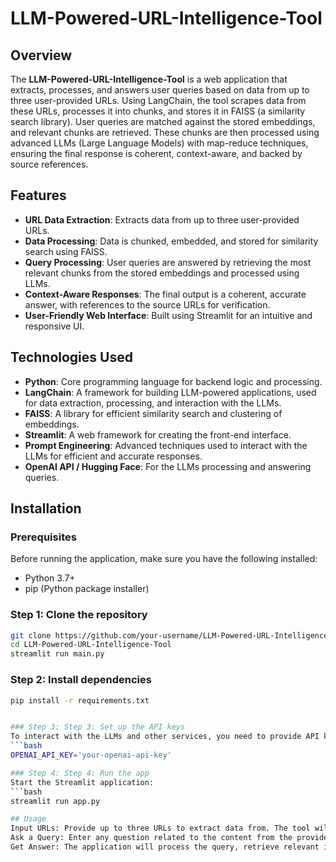 # LLM-Powered-URL-Intelligence-Tool

## Overview

The **LLM-Powered-URL-Intelligence-Tool** is a web application that extracts, processes, and answers user queries based on data from up to three user-provided URLs. Using LangChain, the tool scrapes data from these URLs, processes it into chunks, and stores it in FAISS (a similarity search library). User queries are matched against the stored embeddings, and relevant chunks are retrieved. These chunks are then processed using advanced LLMs (Large Language Models) with map-reduce techniques, ensuring the final response is coherent, context-aware, and backed by source references.

## Features

- **URL Data Extraction**: Extracts data from up to three user-provided URLs.
- **Data Processing**: Data is chunked, embedded, and stored for similarity search using FAISS.
- **Query Processing**: User queries are answered by retrieving the most relevant chunks from the stored embeddings and processed using LLMs.
- **Context-Aware Responses**: The final output is a coherent, accurate answer, with references to the source URLs for verification.
- **User-Friendly Web Interface**: Built using Streamlit for an intuitive and responsive UI.

## Technologies Used

- **Python**: Core programming language for backend logic and processing.
- **LangChain**: A framework for building LLM-powered applications, used for data extraction, processing, and interaction with the LLMs.
- **FAISS**: A library for efficient similarity search and clustering of embeddings.
- **Streamlit**: A web framework for creating the front-end interface.
- **Prompt Engineering**: Advanced techniques used to interact with the LLMs for efficient and accurate responses.
- **OpenAI API / Hugging Face**: For the LLMs processing and answering queries.

## Installation

### Prerequisites

Before running the application, make sure you have the following installed:

- Python 3.7+
- pip (Python package installer)

### Step 1: Clone the repository

```bash
git clone https://github.com/your-username/LLM-Powered-URL-Intelligence-Tool.git
cd LLM-Powered-URL-Intelligence-Tool
streamlit run main.py
```

### Step 2: Install dependencies

```bash
pip install -r requirements.txt


### Step 3: Step 3: Set up the API keys
To interact with the LLMs and other services, you need to provide API keys. Make a '.env' file in the parent directory and set the following environment variables in:
```bash
OPENAI_API_KEY='your-openai-api-key'

### Step 4: Step 4: Run the app
Start the Streamlit application:
```bash
streamlit run app.py

## Usage
Input URLs: Provide up to three URLs to extract data from. The tool will scrape the content from these URLs and prepare it for query answering.
Ask a Query: Enter any question related to the content from the provided URLs.
Get Answer: The application will process the query, retrieve relevant information, and display the answer along with source URL references.
